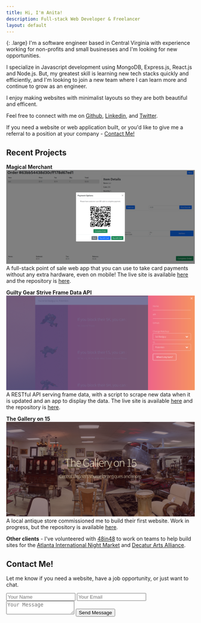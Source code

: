 ```yaml
---
title: Hi, I'm Anita!
description: Full-stack Web Developer & Freelancer
layout: default
---
```

<!-- <div class="pfp">
    <img class="pfbg" src="assets/images/pfpr.webp">
</div> -->

{: .large}
I'm a software engineer based in Central Virginia with experience working for non-profits and small businesses and I'm looking for new opportunities. 

I specialize in Javascript development using MongoDB, Express.js, React.js and Node.js. But, my greatest skill is learning new tech stacks quickly and efficiently, and I'm looking to join a new team where I can learn more and continue to grow as an engineer.

I enjoy making websites with minimalist layouts so they are both beautiful and efficent.

Feel free to connect with me on [Github](https://github.com/anitanotto), [Linkedin](https://www.linkedin.com/in/anitanotto/), and [Twitter](https://twitter.com/anitanotto).

If you need a website or web application built, or you'd like to give me a referral to a position at your company - [Contact Me!](#cform)

## Recent Projects

**Magical Merchant**
<img class="normalImg" alt="Screenshot of Magical Merchant" src="/assets/images/magicalmerchant.webp">
A full-stack point of sale web app that you can use to take card payments without any extra hardware, even on mobile! The live site is available [here](https://magical-merchant.onrender.com/) and the repository is [here](https://github.com/anitanotto/magical-merchant).

**Guilty Gear Strive Frame Data API**
<img class="normalImg" alt="Screenshot of Guilty Gear Frame Data API App" src="/assets/images/ggst-framedata.webp">
A RESTful API serving frame data, with a script to scrape new data when it is updated and an app to display the data. The live site is available [here](https://ggst-framedata.onrender.com/) and the repository is [here](https://github.com/anitanotto/ggst-framedata).

**The Gallery on 15**
<img class="normalImg" alt="Screenshot of The Gallery on 15's Webpage" src="/assets/images/gallery-on-15.webp">
A local antique store commissioned me to build their first website. Work in progress, but the repository is available [here](https://github.com/anitanotto/the-gallery-on-15).

**Other clients** - I've volunteered with [48in48](https://48in48.org/) to work on teams to help build sites for the [Atlanta International Night Market](https://atlnightmarket.org/) and [Decatur Arts Alliance](https://decaturartsalliance.org/).

## Contact Me!

Let me know if you need a website, have a job opportunity, or just want to chat.
<form id="cform" class="contact" name="contact" method="POST" action="/submit" netlify-honeypot="bot-field" enctype="application/x-www-form-urlencoded" netlify>
    <input required type="text" name="name" placeholder="Your Name">
    <input required type="text" name="email" placeholder="Your Email">
    <textarea required name="message" placeholder="Your Message"></textarea>
    <p style="display:none;"><label>Don't fill this out:<input name="bot-field"></label></p>
    <input type="submit" name="submit" value="Send Message">
</form>
